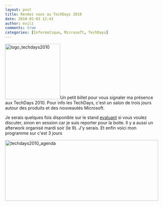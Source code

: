 ```yaml
---
layout: post
title: Rendez vous au TechDays 2010
date: 2010-02-03 12:43
author: evilz
comments: true
categories: [Informatique, Microsoft, TechDays]
---
```

<img class="alignleft size-medium wp-image-569 shadow" title="logo_techdays2010" src="http://www.evilznet.com/wp-content/uploads/logo_techdays2010-300x300.png" alt="logo_techdays2010" width="180" height="180" />Un petit billet pour vous signaler ma présence aux TechDays 2010.
Pour info les TechDays, c'est un salon de trois jours autour des produits et des nouveautés Microsoft.

Je serais quelques fois disponible sur le stand <a href="http://www.evaluant.com" target="_blank">evaluant</a> si vous voulez discuter, sinon en session car je suis reporter pour la boite.
Il y a aussi un afterwork organisé mardi soir (le 9). J'y serais.
Et enfin voici mon programme sur c'est 3 jours

<a title="techdays2010_agenda de evilz, sur Flickr" href="http://www.flickr.com/photos/evilznet/4324846601/"><img src="https://farm3.static.flickr.com/2770/4324846601_5905bff90a.jpg" alt="techdays2010_agenda" width="500" height="198" /></a>
